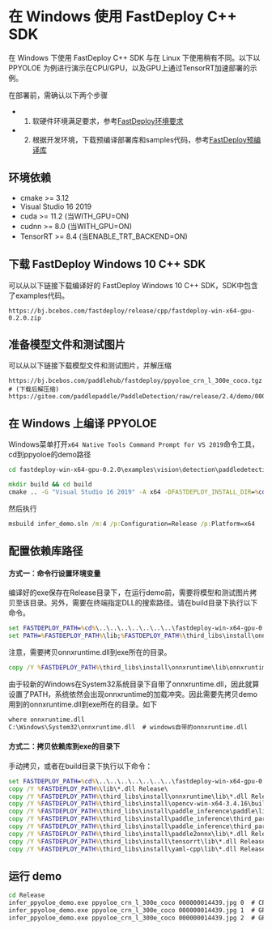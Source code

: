 # 在 Windows 使用 FastDeploy C++ SDK

在 Windows 下使用 FastDeploy C++ SDK 与在 Linux 下使用稍有不同。以下以 PPYOLOE 为例进行演示在CPU/GPU，以及GPU上通过TensorRT加速部署的示例。

在部署前，需确认以下两个步骤

- 1. 软硬件环境满足要求，参考[FastDeploy环境要求](../environment.md)  
- 2. 根据开发环境，下载预编译部署库和samples代码，参考[FastDeploy预编译库](../quick_start)

## 环境依赖

- cmake >= 3.12
- Visual Studio 16 2019
- cuda >= 11.2 (当WITH_GPU=ON)
- cudnn >= 8.0 (当WITH_GPU=ON)
- TensorRT >= 8.4 (当ENABLE_TRT_BACKEND=ON)

## 下载 FastDeploy Windows 10 C++ SDK
可以从以下链接下载编译好的 FastDeploy Windows 10 C++ SDK，SDK中包含了examples代码。
```text
https://bj.bcebos.com/fastdeploy/release/cpp/fastdeploy-win-x64-gpu-0.2.0.zip
```
## 准备模型文件和测试图片  
可以从以下链接下载模型文件和测试图片，并解压缩
```text
https://bj.bcebos.com/paddlehub/fastdeploy/ppyoloe_crn_l_300e_coco.tgz # (下载后解压缩)
https://gitee.com/paddlepaddle/PaddleDetection/raw/release/2.4/demo/000000014439.jpg
```

## 在 Windows 上编译 PPYOLOE
Windows菜单打开`x64 Native Tools Command Prompt for VS 2019`命令工具，cd到ppyoloe的demo路径  
```bat  
cd fastdeploy-win-x64-gpu-0.2.0\examples\vision\detection\paddledetection\cpp
```
```bat
mkdir build && cd build
cmake .. -G "Visual Studio 16 2019" -A x64 -DFASTDEPLOY_INSTALL_DIR=%cd%\..\..\..\..\..\..\..\fastdeploy-win-x64-gpu-0.2.0 -DCUDA_DIRECTORY="C:/Program Files/NVIDIA GPU Computing Toolkit/CUDA/v11.2"
```
然后执行
```bat
msbuild infer_demo.sln /m:4 /p:Configuration=Release /p:Platform=x64
```
## 配置依赖库路径
#### 方式一：命令行设置环境变量
编译好的exe保存在Release目录下，在运行demo前，需要将模型和测试图片拷贝至该目录。另外，需要在终端指定DLL的搜索路径。请在build目录下执行以下命令。
```bat
set FASTDEPLOY_PATH=%cd%\..\..\..\..\..\..\..\fastdeploy-win-x64-gpu-0.2.0
set PATH=%FASTDEPLOY_PATH%\lib;%FASTDEPLOY_PATH%\third_libs\install\onnxruntime\lib;%FASTDEPLOY_PATH%\third_libs\install\opencv-win-x64-3.4.16\build\x64\vc15\bin;%FASTDEPLOY_PATH%\third_libs\install\paddle_inference\paddle\lib;%FASTDEPLOY_PATH%\third_libs\install\paddle_inference\third_party\install\mkldnn\lib;%FASTDEPLOY_PATH%\third_libs\install\paddle_inference\third_party\install\mklml\lib;%FASTDEPLOY_PATH%\third_libs\install\paddle2onnx\lib;%FASTDEPLOY_PATH%\third_libs\install\tensorrt\lib;%FASTDEPLOY_PATH%\third_libs\install\yaml-cpp\lib;%PATH%
```
注意，需要拷贝onnxruntime.dll到exe所在的目录。
```bat
copy /Y %FASTDEPLOY_PATH%\third_libs\install\onnxruntime\lib\onnxruntime* Release\
```
由于较新的Windows在System32系统目录下自带了onnxruntime.dll，因此就算设置了PATH，系统依然会出现onnxruntime的加载冲突。因此需要先拷贝demo用到的onnxruntime.dll到exe所在的目录。如下
```bat
where onnxruntime.dll
C:\Windows\System32\onnxruntime.dll  # windows自带的onnxruntime.dll
```
#### 方式二：拷贝依赖库到exe的目录下
手动拷贝，或者在build目录下执行以下命令：
```bat
set FASTDEPLOY_PATH=%cd%\..\..\..\..\..\..\..\fastdeploy-win-x64-gpu-0.2.0
copy /Y %FASTDEPLOY_PATH%\lib\*.dll Release\
copy /Y %FASTDEPLOY_PATH%\third_libs\install\onnxruntime\lib\*.dll Release\
copy /Y %FASTDEPLOY_PATH%\third_libs\install\opencv-win-x64-3.4.16\build\x64\vc15\bin\*.dll Release\
copy /Y %FASTDEPLOY_PATH%\third_libs\install\paddle_inference\paddle\lib\*.dll Release\
copy /Y %FASTDEPLOY_PATH%\third_libs\install\paddle_inference\third_party\install\mkldnn\lib\*.dll Release\
copy /Y %FASTDEPLOY_PATH%\third_libs\install\paddle_inference\third_party\install\mklml\lib\*.dll Release\
copy /Y %FASTDEPLOY_PATH%\third_libs\install\paddle2onnx\lib\*.dll Release\
copy /Y %FASTDEPLOY_PATH%\third_libs\install\tensorrt\lib\*.dll Release\
copy /Y %FASTDEPLOY_PATH%\third_libs\install\yaml-cpp\lib\*.dll Release\
```

## 运行 demo
```bat
cd Release
infer_ppyoloe_demo.exe ppyoloe_crn_l_300e_coco 000000014439.jpg 0  # CPU
infer_ppyoloe_demo.exe ppyoloe_crn_l_300e_coco 000000014439.jpg 1  # GPU
infer_ppyoloe_demo.exe ppyoloe_crn_l_300e_coco 000000014439.jpg 2  # GPU + TensorRT
```

